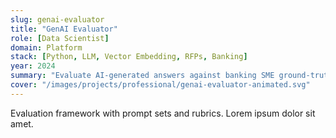 ```yaml
---
slug: genai-evaluator
title: "GenAI Evaluator"
role: [Data Scientist]
domain: Platform
stack: [Python, LLM, Vector Embedding, RFPs, Banking]
year: 2024
summary: "Evaluate AI-generated answers against banking SME ground-truth using embeddings, rubric scores, and error taxonomies."
cover: "/images/projects/professional/genai-evaluator-animated.svg"
---
```


Evaluation framework with prompt sets and rubrics. Lorem ipsum dolor sit amet.
